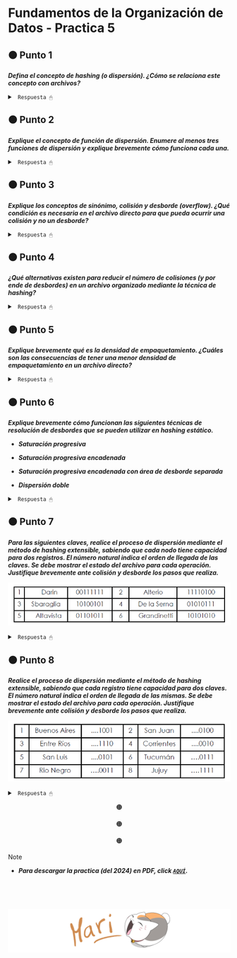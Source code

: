 # Fundamentos de la Organización de Datos - Practica 5


## 🟠 Punto 1

***Defina el concepto de hashing (o dispersión). ¿Cómo se relaciona este concepto con archivos?***

<details><summary> <code> Respuesta 🖱 </code></summary><br>

El **HASHING** es una técnica para generar una dirección base única para una clave dada. Lo que hace es convertir la clave en un número aleatorio, que luego sirve para determinar donde se almacena la clave. Para esto, utiliza una función de dispersión que lo que hace es mapear cada clave con una dirección física de almacenamiento. Es utilizada cuando se requiere acceso rápido por clave.

En el contexto de archivos, el hashing se utiliza para generar un valor único que representa el contenido del archivo. Esto es útil para varias aplicaciones, incluida la verificación de la integridad de los datos, la detección de duplicados, la identificación rápida de archivos idénticos y la seguridad.

</details>

## 🟠 Punto 2

***Explique el concepto de función de dispersión. Enumere al menos tres funciones de dispersión y explique brevemente cómo funciona cada una.***

<details><summary> <code> Respuesta 🖱 </code></summary><br>

**FUNCIÓN DE DISPERSIÓN:** caja negra que a partir de una clave genera la dirección física donde debe almacenarse el registro. La función de dispersión o hash lo que hace es tomar una entrada y generar un valor de hash único, que se utiliza para identificar o verificar la integridad de los datos. La elección de la función de hash depende de los requisitos específicos de seguridad y rendimiento de la aplicación.

</details>

## 🟠 Punto 3

***Explique los conceptos de sinónimo, colisión y desborde (overflow). ¿Qué condición es necesaria en el archivo directo para que pueda ocurrir una colisión y no un desborde?***

<details><summary> <code> Respuesta 🖱 </code></summary><br>

El concepto de **SINÓNIMO** se refiere a dos o más claves diferentes que tienen el mismo valor de dispersión. Esto puede ocurrir cuando la función de dispersión utilizada para mapear las claves a ubicaciones en una tabla hash produce el mismo resultado para múltiples claves diferentes.

La **COLISIÓN** es una situación en la que un registro es asignado, por función de dispersión, a una dirección que ya posee uno o más registros. Las colisiones son inevitables en las tablas hash, especialmente cuando el espacio de claves es más grande que el espacio de valores hash posible.

El **DESBORDE** se da cuando una clave carece de lugar en la dirección asignada por la función de dispersion. 

Para que ocurra una colisión en lugar de un desbordamiento en un archivo directo, es necesario que la ubicación calculada para el nuevo registro esté disponible, pero haya otro registro existente con el mismo valor de dispersión que ya ocupa esa ubicación. En otras palabras, la colisión implica que hay múltiples registros que se mapean a la misma ubicación, mientras que el desbordamiento ocurre cuando un solo registro no puede caber en una ubicación determinada debido a la falta de espacio.

</details>

## 🟠 Punto 4

***¿Qué alternativas existen para reducir el número de colisiones (y por ende de desbordes) en un archivo organizado mediante la técnica de hashing?***

<details><summary> <code> Respuesta 🖱 </code></summary><br>

Hay varias estrategias que se pueden utilizar para reducir el número de colisiones en un archivo organizado mediante la técnica de hashing:

* Utilizar funciones de hash bien diseñadas para minimizar las colisiones al producir valores de dispersión que están distribuidos de manera más uniforme.

* Ajustar el tamaño de la tabla hash de manera adecuada puede ayudar a reducir las colisiones. Si la tabla hash es demasiado pequeña en relación con el número de elementos que se espera almacenar, aumenta la probabilidad de colisiones. Por otro lado, si es demasiado grande, puede haber un desperdicio de memoria.

* Utilizar técnicas de resolución de colisiones efectivas para mitigar los efectos de las colisiones.

* Hashing dinámico: Implementar una estrategia de dispersión dinámica puede ser útil para ajustar dinámicamente el tamaño de la tabla hash en función del número de elementos y la tasa de colisiones. Esto implica volver a calcular la función de hash y reorganizar los elementos en una tabla hash más grande cuando la tasa de colisiones supera un umbral predefinido.

* Diseño de la función de hash específica para los datos: En algunos casos, diseñar una función de hash específica para los datos en cuestión puede ayudar a reducir las colisiones.

</details>

## 🟠 Punto 5

***Explique brevemente qué es la densidad de empaquetamiento. ¿Cuáles son las consecuencias de tener una menor densidad de empaquetamiento en un archivo directo?***

<details><summary> <code> Respuesta 🖱 </code></summary><br>

La **DENSIDAD DE EMPAQUETAMIENTO** es la relación entre el espacio disponible para el archivo de datos y la cantidad de registros que integran el mismo. La fórmula de la densidad de empaquetamiento es:

~~~
DE = num_registros / espacio_total
~~~

En general, una menor densidad de empaquetamiento en un archivo directo puede llevar a un uso ineficiente de recursos de almacenamiento y una degradación del rendimiento en términos de acceso y transferencia de datos. Por lo tanto, es importante optimizar la densidad de empaquetamiento al diseñar y trabajar con archivos para maximizar la eficiencia y el rendimiento del sistema.

</details>

## 🟠 Punto 6

***Explique brevemente cómo funcionan las siguientes técnicas de resolución de desbordes que se pueden utilizar en hashing estático.***

* ***Saturación progresiva***

* ***Saturación progresiva encadenada***

* ***Saturación progresiva encadenada con área de desborde separada***

* ***Dispersión doble***

<details><summary> <code> Respuesta 🖱 </code></summary><br>

Los métodos aplicables para resolver colisiones con desbordes en dispersión estática son:

* **Saturación Progresiva**: En esta técnica, cuando se produce un desbordamiento en una posición de la tabla hash, se busca la siguiente posición disponible en la tabla hasta que se encuentra una vacía. Esto implica que cada celda de la tabla hash se verifica secuencialmente en busca de espacio adicional cuando ocurre un desbordamiento. Si se llega al final de la tabla sin encontrar espacio, el desbordamiento no se puede manejar y se produce un error de "tabla llena".

* **Saturación Progresiva Encadenada**: En este enfoque, cada celda de la tabla hash contiene una lista enlazada de elementos que han sido mapeados a esa posición. Cuando se produce un desbordamiento, el nuevo elemento se agrega a la lista enlazada correspondiente a esa celda. Esto permite manejar colisiones sin límite de tamaño de la tabla hash, ya que se pueden agregar elementos adicionales a las listas enlazadas según sea necesario.

* **Saturación Progresiva Encadenada con Área de Desborde Separada**: Esta técnica es similar a la saturación progresiva encadenada, pero con una diferencia importante: cuando una celda de la tabla hash se llena y ya no puede contener más elementos, se utiliza una "área de desborde separada" para almacenar los elementos adicionales que causaron la colisión. Esto garantiza que las colisiones se puedan manejar de manera más eficiente sin afectar el rendimiento de las operaciones de búsqueda.

* **Dispersión Doble**: En este método, cuando ocurre una colisión, se utiliza una segunda función de hash para calcular una nueva ubicación en la tabla hash donde se puede almacenar el elemento. Esta segunda función de hash se utiliza como un "paso" adicional cuando se encuentra una colisión, lo que ayuda a distribuir los elementos de manera más uniforme en la tabla hash y reduce la probabilidad de colisiones.

</details>

## 🟠 Punto 7

***Para las siguientes claves, realice el proceso de dispersión mediante el método de hashing extensible, sabiendo que cada nodo tiene capacidad para dos registros. El número natural indica el orden de llegada de las claves. Se debe mostrar el estado del archivo para cada operación. Justifique brevemente ante colisión y desborde los pasos que realiza.***

![imagen](/recursos/img06.png)

<details><summary> <code> Respuesta 🖱 </code></summary><br>

Click [<code>AQUI</code>](/practica5/ejercicio07.pdf) para ver el ejercicio resuelto.

</details>

## 🟠 Punto 8

***Realice el proceso de dispersión mediante el método de hashing extensible, sabiendo que cada registro tiene capacidad para dos claves. El número natural indica el orden de llegada de las mismas. Se debe mostrar el estado del archivo para cada operación. Justifique brevemente ante colisión y desborde los pasos que realiza.***

![imagen](/recursos/img07.png)

<details><summary> <code> Respuesta 🖱 </code></summary><br>

Click [<code>AQUI</code>](/practica5/ejercicio08.pdf) para ver el ejercicio resuelto.

</details>

<p align=center>🟠</p>
<p align=center>🟠</p>
<p align=center>🟠</p>

>[!NOTE]
>
> * ***Para descargar la practica (del 2024) en PDF, click [<code>AQUÍ</code>](https://drive.google.com/file/d/1k_4-_X96sVBPjACQnMyVObOE7YLCnP0a/view?usp=sharing).***


<br>
<br>
<br>


<p><img align="center" src="https://github.com/Marimari2342/Marimari2342/blob/main/firmagith.png" alt="marigit"/></p>